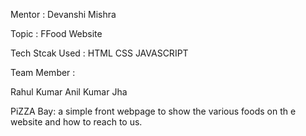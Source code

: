 Mentor : Devanshi Mishra

Topic : FFood Website

Tech Stcak Used : HTML CSS JAVASCRIPT

Team Member :

Rahul Kumar Anil Kumar Jha

PiZZA Bay:
a simple front webpage to show the various foods on th e website and how to reach to us.
